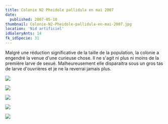 ```yaml
---
title: Colonie N2 Pheidole pallidula en mai 2007
date:
  published: 2007-05-10
thumbnail: Colonie-N2-Pheidole-pallidula-en-mai-2007.jpg
location: 'Nid artificiel'
idGaleryAnts: 14
fk_idSpecie: 31
---
```


Malgré une réduction significative de la taille de la population, la colonie a engendré la venue d'une curieuse chose. Il ne s'agit ni plus ni moins de la première larve de sexué. Malheureusement elle disparaitra sous un gros tas de larve d'ouvrières et je ne la reverrai jamais plus.

![](/img/articles/colonie-pheidole-pallidula-mai-2007/pheidole-pallidula-000.jpg)

![](/img/articles/colonie-pheidole-pallidula-mai-2007/pheidole-pallidula-001.jpg)

![](/img/articles/colonie-pheidole-pallidula-mai-2007/pheidole-pallidula-002.jpg)

![](/img/articles/colonie-pheidole-pallidula-mai-2007/pheidole-pallidula-003.jpg)

![](/img/articles/colonie-pheidole-pallidula-mai-2007/pheidole-pallidula-004.jpg)
